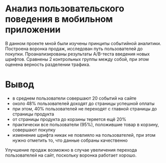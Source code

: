 # Анализ пользовательского поведения в мобильном приложении

В данном проекте мной были изучены принципы событийной аналитики. Построена воронка продаж, исследован путь пользователей до покупки. Проанализированы результаты A/B-теста введения новых шрифтов. 
Сравнены 2 контрольных группы между собой, при этом оценена верность разделении трафика.

# Вывод
- в среднем пользователи совершают 20 событий на сайте
- около 48% пользователей доходят до страницы успешной оплаты
- при этом, 40% пользователей не переходят с главной страницы до страницы продукта
- от страницы продукта до корзины теряется ещё 20%
- практически все пользователи (95%), положившие товар в корзину, совершают покупку
- изменение шрифта никак не повлияло на пользователей, при этом нужно отметить то, что данные собраны качественно

Улучшение продаж возможно в случае увеличения перехода пользователей на сайт, поскольку воронка работает хорошо.
